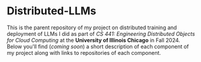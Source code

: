 # Distributed-LLMs
This is the parent repository of my project on distributed training and deployment of LLMs I did as part of *CS 441: Engineering Distributed Objects for Cloud Computing* at the **University of Illinois Chicago** in Fall 2024. Below you'll find (*coming soon*) a short description of each component of my project along with links to repositories of each component.
